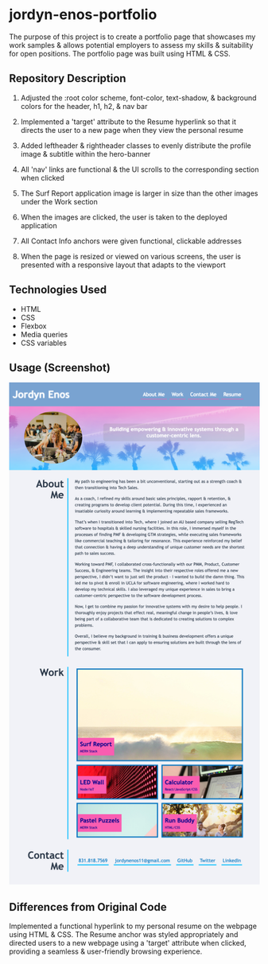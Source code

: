 # jordyn-enos-portfolio

The purpose of this project is to create a portfolio page that showcases my work samples & allows potential employers to assess my skills & suitability for open positions. The portfolio page was built using HTML & CSS. 

## Repository Description

1. Adjusted the :root color scheme, font-color, text-shadow, & background colors for the header, h1, h2, & nav bar

2. Implemented a 'target' attribute to the Resume hyperlink so that it directs the user to a new page when they view the personal resume

3. Added leftheader & rightheader classes to evenly distribute the profile image & subtitle within the hero-banner

4. All 'nav' links are functional & the UI scrolls to the corresponding section when clicked

5. The Surf Report application image is larger in size than the other images under the Work section

6. When the images are clicked, the user is taken to the deployed application

7. All Contact Info anchors were given functional, clickable addresses

8. When the page is resized or viewed on various screens, the user is presented with a responsive layout that adapts to the viewport


## Technologies Used

- HTML
- CSS
- Flexbox
- Media queries
- CSS variables


## Usage (Screenshot)

![Screenshot of Jordyn-Enos-Portfolio](https://github.com/JordynEnos/jordyn-enos-portfolio/blob/c307c12f9cb3ddd445f50100610bc70db5317147/assets/images/jordyn-enos-portfolio-screenshot.png)


## Differences from Original Code

Implemented a functional hyperlink to my personal resume on the webpage using HTML & CSS. The Resume anchor was styled appropriately and directed users to a new webpage using a 'target' attribute when clicked, providing a seamless & user-friendly browsing experience.

